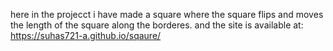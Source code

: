 here in the projecct i have made a square where the square flips and moves the length of the square along the borderes.
and the site is available at:
https://suhas721-a.github.io/sqaure/

